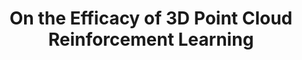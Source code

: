 ---
layout: post
title:  "On the Efficacy of 3D Point Cloud Reinforcement Learning"
image: /images/3d_pointcloud_rl.PNG
categories: research
authors: "Zhan Ling*, Yunchao Yao*, <strong>Xuanlin Li</strong>, Hao Su"
venue: Preprint
arxiv: https://arxiv.org/pdf/2306.06799
code: https://github.com/lz1oceani/pointcloud_rl
---
